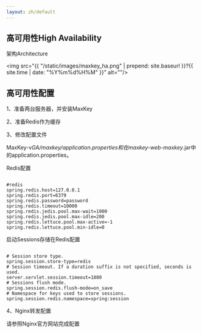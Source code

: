```yaml
---
layout: zh/default
---
```

<h2>高可用性High Availability</h2>

架构Architecture

<img src="{{ "/static/images/maxkey_ha.png" | prepend: site.baseurl }}?{{ site.time | date: "%Y%m%d%H%M" }}"  alt=""/>



<h2>高可用性配置</h2>

1、准备两台服务器，并安装MaxKey

2、准备Redis作为缓存

3、修改配置文件

MaxKey-v*GA/maxkey/application.properties和在maxkey-web-maxkey*.jar中的application.properties。

Redis配置

<pre><code class="ini hljs">
#redis
spring.redis.host=127.0.0.1
spring.redis.port=6379
spring.redis.password=password
spring.redis.timeout=10000
spring.redis.jedis.pool.max-wait=1000
spring.redis.jedis.pool.max-idle=200
spring.redis.lettuce.pool.max-active=-1
spring.redis.lettuce.pool.min-idle=0
</code></pre>

启动Sessions存储在Redis配置

<pre><code class="ini hljs">
# Session store type.
spring.session.store-type=redis
# Session timeout. If a duration suffix is not specified, seconds is used.
server.servlet.session.timeout=1800
# Sessions flush mode.
spring.session.redis.flush-mode=on_save 
# Namespace for keys used to store sessions.
spring.session.redis.namespace=spring:session 
</code></pre>

4、Nginx转发配置

  请参照Nginx官方网站完成配置